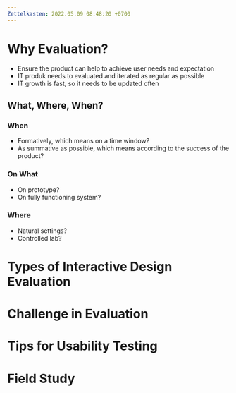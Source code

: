 ```yaml
---
Zettelkasten: 2022.05.09 08:48:20 +0700
---
```

# Why Evaluation?
* Ensure the product can help to achieve user needs and expectation
* IT produk needs to evaluated and iterated as regular as possible
* IT growth is fast, so it needs to be updated often
## What, Where, When?
### When
* Formatively, which means on a time window?
* As summative as possible, which means according to the success of the product?

### On What
* On prototype?
* On fully functioning system?

### Where
* Natural settings?
* Controlled lab?

# Types of Interactive Design Evaluation
# Challenge in Evaluation
# Tips for Usability Testing
# Field Study